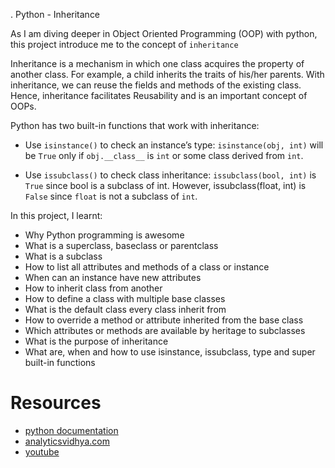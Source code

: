 . Python - Inheritance

As I am diving deeper in Object Oriented Programming (OOP) with python, this project introduce me to the concept of `inheritance`


Inheritance is a mechanism in which one class acquires the property of another class. For example, a child inherits the traits of his/her parents. With inheritance, we can reuse the fields and methods of the existing class. Hence, inheritance facilitates Reusability and is an important concept of OOPs.


Python has two built-in functions that work with inheritance:

- Use `isinstance()` to check an instance’s type: `isinstance(obj, int)` will be `True` only if `obj.__class__` is `int` or some class derived from `int`.

- Use  `issubclass()` to check class inheritance: `issubclass(bool, int)` is `True` since bool is a subclass of int. However, issubclass(float, int) is `False` since `float` is not a subclass of `int`.


In this project, I learnt:
- Why Python programming is awesome
- What is a superclass, baseclass or parentclass
- What is a subclass
- How to list all attributes and methods of a class or instance
- When can an instance have new attributes
- How to inherit class from another
- How to define a class with multiple base classes
- What is the default class every class inherit from
- How to override a method or attribute inherited from the base class
- Which attributes or methods are available by heritage to subclasses
- What is the purpose of inheritance
- What are, when and how to use isinstance, issubclass, type and super built-in functions


# Resources
- [python documentation](https://docs.python.org/3/tutorial/classes.html#inheritance)
- [analyticsvidhya.com](https://www.analyticsvidhya.com/blog/2020/10/inheritance-object-oriented-programming/#:~:text=super()%20function-,What%20is%20Inheritance%20in%20Object%20Oriented%20Programming%3F,known%20as%20the%20Parent%20class.)
- [youtube](https://www.youtube.com/watch?v=d8kCdLCi6Lk)
